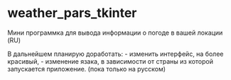 # weather_pars_tkinter
Мини программка для вывода информации о погоде в вашей локации (RU)

В дальнейшем планирую доработать:
    - изменить интерфейс, на более красивый,
    - изменение язака, в зависимости от страны из которой запускается приложение. (пока только на русском)
